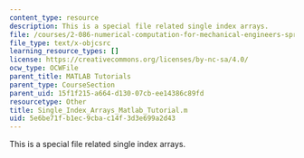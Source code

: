 ```yaml
---
content_type: resource
description: This is a special file related single index arrays.
file: /courses/2-086-numerical-computation-for-mechanical-engineers-spring-2013/5e6be71fb1ec9cbac14f3d3e699a2d43_Single_Index_Arrays_Matlab_Tutorial.m
file_type: text/x-objcsrc
learning_resource_types: []
license: https://creativecommons.org/licenses/by-nc-sa/4.0/
ocw_type: OCWFile
parent_title: MATLAB Tutorials
parent_type: CourseSection
parent_uid: 15f1f215-a664-d130-07cb-ee14386c89fd
resourcetype: Other
title: Single_Index_Arrays_Matlab_Tutorial.m
uid: 5e6be71f-b1ec-9cba-c14f-3d3e699a2d43
---
```

This is a special file related single index arrays.